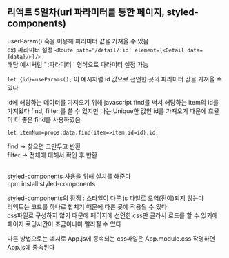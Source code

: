 ## 리액트 5일차(url 파라미터를 통한 페이지, styled-components)  

userParam() 훅을 이용해 파라미터 값을 가져올 수 있음  
ex) 파라미터 설정 ```<Route path='/detail/:id' element={<Detail data={data}/>}/>```  
해당 예시처럼 ' :파라미터 ' 형식으로 파라미터 설정 가능  

```let {id}=useParams();``` 이 예시처럼 id 값으로 선언한 곳의 파라미터 값을 가져올 수 있다  

id에 해당하는 데이터를 가져오기 위해 javascript find를 써서 해당하는 item의 id를 가져왔다
find, filter 를 쓸 수 있지만 나는 Unique한 값인 id를 가져오기 때문에 효율이 더 좋은 find를 사용하였음  

```let itemNum=props.data.find(item=>item.id=id).id;```  

find -> 찾으면 그만두고 반환  
filter -> 전체에 대해서 확인 후 반환
##  

styled-components 사용을 위해 설치를 해준다  
npm install styled-components  

styled-components의 장점 : 스타일이 다른 js 파일로 오염(전이)되지 않는다  
리액트는 코드를 하나로 합치기 때문에 다른 곳에 적용될 수 있다  
css파일로 구성하지 않기 때문에 페이지에 선언한 css만 골라서 로드를 할 수 있기에 페이지 로딩시간이 조금이나마 빨라질 수 있다  

다른 방법으로는 예시로 App.js에 종속되는 css파일은 App.module.css 작명하면 App.js에 종속된다
